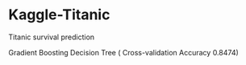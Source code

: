 # Kaggle-Titanic
Titanic survival prediction 

Gradient Boosting Decision Tree ( Cross-validation Accuracy 0.8474) 
